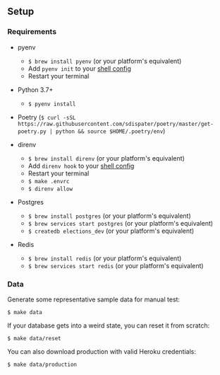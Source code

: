 ## Setup

### Requirements

- pyenv

  - `$ brew install pyenv` (or your platform's equivalent)
  - Add `pyenv init` to your [shell config](https://github.com/pyenv/pyenv#installation)
  - Restart your terminal

- Python 3.7+

  - `$ pyenv install`

- Poetry (`$ curl -sSL https://raw.githubusercontent.com/sdispater/poetry/master/get-poetry.py | python && source $HOME/.poetry/env`)

- direnv

  - `$ brew install direnv` (or your platform's equivalent)
  - Add `direnv hook` to your [shell config](https://direnv.net/)
  - Restart your terminal
  - `$ make .envrc`
  - `$ direnv allow`

- Postgres

  - `$ brew install postgres` (or your platform's equivalent)
  - `$ brew services start postgres` (or your platform's equivalent)
  - `$ createdb elections_dev` (or your platform's equivalent)

- Redis
  - `$ brew install redis` (or your platform's equivalent)
  - `$ brew services start redis` (or your platform's equivalent)

### Data

Generate some representative sample data for manual test:

```
$ make data
```

If your database gets into a weird state, you can reset it from scratch:

```
$ make data/reset
```

You can also download production with valid Heroku credentials:

```
$ make data/production
```
